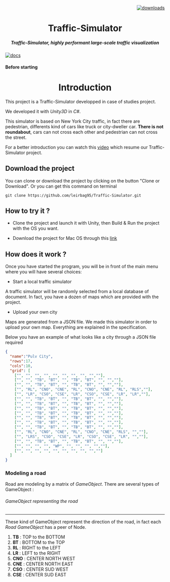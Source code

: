<p align="right">
  <a href="http://img.shields.io/badge/license-MIT-blue.svg)](https://github.com/leirbag95/Traffic-Simulator/blob/master/LICENSE">
    <img src="http://img.shields.io/badge/license-MIT-blue.svg" alt="downloads" />
  </a>
</p>


<h1 align="center">Traffic-Simulator</h1>

<h5 align="center"> Traffic-Simulator, highly performant large-scale traffic visualization</h5>

[![docs](http://i.imgur.com/mvfvgf0.jpg)](https://github.com/leirbag95/Traffic-Simulator/)

#### Before starting 

<h1 align="center">Introduction</h1>
This project is a Traffic-Simulator developped in case of studies project.

We developed it with *Unity3D*  in *C#*.

This simulator is based on New York City traffic, in fact there are pedestrian, differents kind of cars like truck or city-dweller car. **There is not roundabout**, cars can not cross each other and pedestrian can not cross the street.

For a better introduction you can watch this <a href="https://youtu.be/HV_8Rp9zvWE">video</a> which resume our Traffic-Simulator project.

## Download the project

You can clone or download the project by clicking on the button "Clone or Download".
Or you can get this command on terminal 
```
git clone https://github.com/leirbag95/Traffic-Simulator.git
``` 
## How to try it ?

 - Clone the project and launch it with Unity, then Build & Run the project with the OS you want.
 
 - Download the project for Mac OS through this  <a href="https://www.dropbox.com/s/oqb06ngq1tme0n0/Buildv2.app.zip?dl=0">link</a> 

## How does it work ?



Once you have started the program, you will be in front of the main menu where you will have several choices:
- Start a local traffic simulator

A traffic simulator will be randomly selected from a local database of document. In fact, you have a dozen of maps which are provided with the project.

- Upload your own city

Maps are generated from a JSON file. We made this simulator in order to upload your own map. Everything are explained in the specification.

Below you have an example of what looks like a city through a JSON file required

``` JSON
{
  "name":"Pulv City",
  "rows":17,
  "cols":10,
  "grid": [
  	["", "", "", "", "", "", "", "", "",""],
  	["", "", "TB", "BT", "", "TB", "BT", "", "",""],
  	["", "", "TB", "BT", "", "TB", "BT", "", "",""],
  	["", "RL", "CNO", "CNE", "RL", "CNO", "CNE", "RL", "RLS",""],
  	["", "LR", "CSO", "CSE", "LR", "CSO", "CSE", "LR", "LR",""],
  	["", "", "TB", "BT", "", "TB", "BT", "", "",""],
  	["", "", "TB", "BT", "", "TB", "BT", "", "",""],
  	["", "", "TB", "BT", "", "TB", "BT", "", "",""],
  	["", "", "TB", "BT", "", "TB", "BT", "", "",""],
  	["", "", "TB", "BT", "", "TB", "BT", "", "",""],
  	["", "", "TB", "BT", "", "TB", "BT", "", "",""],
  	["", "", "TB", "BT", "", "TB", "BT", "", "",""],
  	["", "RL", "CNO", "CNE", "RL", "CNO", "CNE", "RLS", "",""],
  	["", "LRS", "CSO", "CSE", "LR", "CSO", "CSE", "LR", "",""],
  	["", "", "TB", "BT", "", "TB", "BT", "", "",""],
  	["", "", "", "", "WP", "", "", "", "",""],
  	["", "", "", "", "", "", "", "", "",""]
  ]
}
```

### Modeling a road

Road are modeling by a matrix of *GameObject*.
There are several types of GameObject : 

###### GameObject representing the road

---

These kind of GameObject represent the direction of the road, in fact each *Road GameObject* has a peer of Node.

1. **TB** : TOP to the BOTTOM
2. **BT** : BOTTOM to the TOP
3. **RL** : RIGHT to the LEFT
4. **LR** : LEFT to the RIGHT
5. **CNO** : CENTER NORTH WEST
6. **CNE** : CENTER NORTH EAST
7. **CSO** : CENTER SUD WEST
8. **CSE** : CENTER SUD EAST

